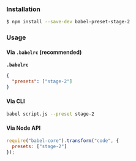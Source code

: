 ### Installation

```sh
$ npm install --save-dev babel-preset-stage-2
```

### Usage

#### Via `.babelrc` (recommended)

**`.babelrc`**

```json
{
  "presets": ["stage-2"]
}
```

#### Via CLI

```sh
babel script.js --preset stage-2
```

#### Via Node API

```js
require("babel-core").transform("code", {
  presets: ["stage-2"]
});
```
